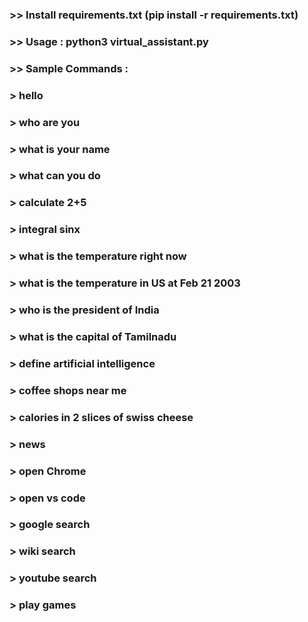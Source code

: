 ### >> Install requirements.txt (pip install -r requirements.txt)

### >> Usage : python3 virtual_assistant.py




### >> Sample Commands :
### > hello
### > who are you
### > what is your name
### > what can you do
### > calculate 2+5
### > integral sinx 
### > what is the temperature right now
### > what is the temperature in US at Feb 21 2003
### > who is the president of India
### > what is the capital of Tamilnadu
### > define artificial intelligence
### > coffee shops near me
### > calories in 2 slices of swiss cheese
### > news
### > open Chrome
### > open vs code
### > google search
### > wiki search
### > youtube search
### > play games

